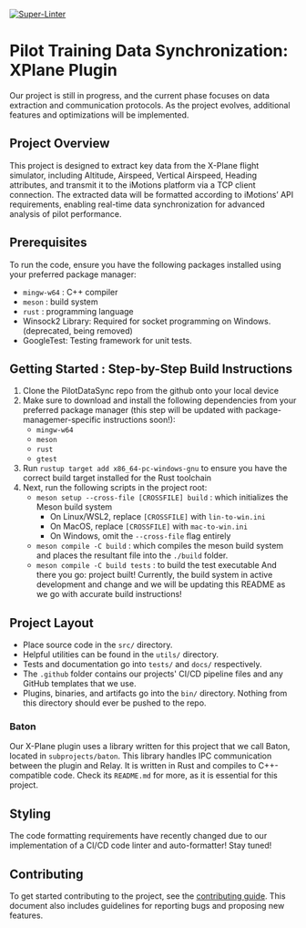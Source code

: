 [![Super-Linter](https://github.com/oss-slu/PilotDataSynchronization/actions/workflows/code-linting.yml/badge.svg)](https://github.com/marketplace/actions/super-linter)

# Pilot Training Data Synchronization: XPlane Plugin
Our project is still in progress, and the current phase focuses on data extraction and communication protocols. As the project evolves, additional features and optimizations will be implemented.

## Project Overview
This project is designed to extract key data from the X-Plane flight simulator, including Altitude, Airspeed, Vertical Airspeed, Heading attributes, and transmit it to the iMotions platform via a TCP client connection. The extracted data will be formatted according to iMotions’ API requirements, enabling real-time data synchronization for advanced analysis of pilot performance.

## Prerequisites
To run the code, ensure you have the following packages installed using your preferred package manager:
- `mingw-w64` : C++ compiler
- `meson` : build system
- `rust` : programming language
- Winsock2 Library: Required for socket programming on Windows. (deprecated, being removed)
- GoogleTest: Testing framework for unit tests.

## Getting Started : Step-by-Step Build Instructions
1. Clone the PilotDataSync repo from the github onto your local device
2. Make sure to download and install the following dependencies from your preferred package manager (this step will be updated with package-managemer-specific instructions soon!):
    - `mingw-w64`
    - `meson`
    - `rust`
    - `gtest`
3. Run `rustup target add x86_64-pc-windows-gnu` to ensure you have the correct build target installed for the Rust toolchain
4. Next, run the following scripts in the project root:
    - `meson setup --cross-file [CROSSFILE] build` : which initializes the Meson build system
      - On Linux/WSL2, replace `[CROSSFILE]` with `lin-to-win.ini`
      - On MacOS, replace `[CROSSFILE]` with `mac-to-win.ini`
      - On Windows, omit the `--cross-file` flag entirely
    - `meson compile -C build` : which compiles the meson build system and places the resultant file into the `./build` folder.
    - `meson compile -C build tests` : to build the test executable
And there you go: project built! Currently, the build system in active development and change and we will be updating this README as we go with accurate build instructions!

## Project Layout
- Place source code in the `src/` directory.
- Helpful utilities can be found in the `utils/` directory.
- Tests and documentation go into `tests/` and `docs/` respectively.
- The `.github` folder contains our projects' CI/CD pipeline files and any GitHub templates that we use.
- Plugins, binaries, and artifacts go into the `bin/` directory. Nothing from this directory should ever be pushed to the repo.

### Baton
Our X-Plane plugin uses a library written for this project that we call Baton, located in `subprojects/baton`. This library handles IPC communication between the plugin and Relay. It is written in Rust and compiles to C++-compatible code. Check its `README.md` for more, as it is essential for this project.

## Styling
<!---
 C++ code is formatted using the VSCode C/C++ Extension's format action. The rules are expanded on in `.clang-format`. Submitted code must be formatted accordingly. Invoke it in VSCode by using the command palette -> `Format document with...` -> `C/C++`, which will automatically used the provided formatting rules.
-->
The code formatting requirements have recently changed due to our implementation of a CI/CD code linter and auto-formatter! Stay tuned!

## Contributing
To get started contributing to the project, see the [contributing guide](CONTRIBUTING.md).
This document also includes guidelines for reporting bugs and proposing new features.
